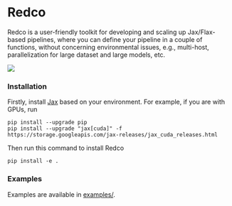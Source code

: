 # Redco

Redco is a user-friendly toolkit for developing and scaling up Jax/Flax-based pipelines, 
where you can define your pipeline in a couple of functions, without concerning environmental issues, 
e.g., multi-host, parallelization for large dataset and large models, etc. 

![](https://bowentan.bitcron.com/redco_framework.jpg)

### Installation
Firstly, install [Jax](https://jax.readthedocs.io/en/latest/installation.html) based on your environment.
For example, if you are with GPUs, run
```
pip install --upgrade pip
pip install --upgrade "jax[cuda]" -f https://storage.googleapis.com/jax-releases/jax_cuda_releases.html
```
Then run this command to install Redco
```
pip install -e .
```


### Examples
Examples are available in [examples/](./examples).